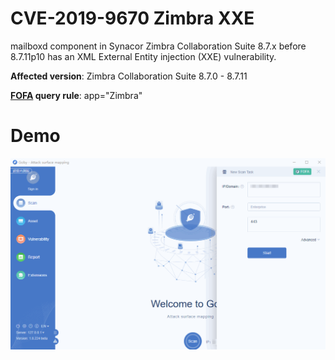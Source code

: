 # CVE-2019-9670 Zimbra XXE

mailboxd component in Synacor Zimbra Collaboration Suite 8.7.x before 8.7.11p10 has an XML External Entity injection (XXE) vulnerability.

**Affected version**: Zimbra Collaboration Suite 8.7.0 - 8.7.11

**[FOFA](https://fofa.so/result?q=app%3D%22Zimbra%22&qbase64=YXBwPSJaaW1icmEi&file=&file=) query rule**: app="Zimbra"

# Demo

![](CVE-2019-9670.gif)